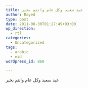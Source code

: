 ```yaml
---
title: عيد سعيد وكل عام وانتم بخير
author: Rayed
type: post
date: 2011-08-30T01:27:49+03:00
wp_direction:
  - rtl
categories:
  - Uncategorized
tags:
  - arabic
  - eid
wordpress_id: 860

---
```

<p>عيد سعيد وكل عام وانتم بخير</p>
